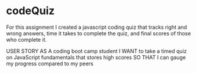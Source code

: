# codeQuiz
For this assignment I created a javascript coding quiz that tracks right and wrong answers, time it takes to complete the quiz, and final scores of those who complete it. 

USER STORY
AS A coding boot camp student
I WANT to take a timed quiz on JavaScript fundamentals that stores high scores
SO THAT I can gauge my progress compared to my peers
